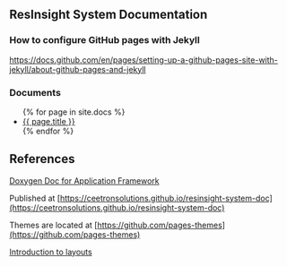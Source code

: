 ## ResInsight System Documentation

### How to configure GitHub pages with Jekyll
https://docs.github.com/en/pages/setting-up-a-github-pages-site-with-jekyll/about-github-pages-and-jekyll

### Documents
<ul>
  {% for page in site.docs %}
    <li>
      <a href="{{ page.url | prepend:site.baseurl }}">{{ page.title }}</a>
    </li>
  {% endfor %}
</ul>


## References
[Doxygen Doc for Application Framework](http://10.10.0.26:8080/job/ResInsight-static-code-analysis/ws/Fwk/AppFwk/Doxygen/html/index.html)

Published at [https://ceetronsolutions.github.io/resinsight-system-doc](https://ceetronsolutions.github.io/resinsight-system-doc)

Themes are located at [https://github.com/pages-themes](https://github.com/pages-themes)

[Introduction to layouts](https://learn.cloudcannon.com/jekyll/introduction-to-jekyll-layouts/)



<!--- 

Some test code to get access to different parts of a GitHub Pages site

### items in posts folder
<ul>
  {% for post in site.posts %}
    <li>
      <a href="{{ post.url | prepend:site.baseurl }}">{{ post.title }}</a>
    </li>
  {% endfor %}
</ul>

### items in pages using baseurl
<ul>
  {% for page in site.pages %}
    <li>
      <a href="{{ page.url | prepend:site.baseurl }}">{{ page.title }}</a>
    </li>
  {% endfor %}
</ul>

### items in docs collection
<ul>
  {% for post in docs %}
    <li>
      <a href="{{ post.url }}">{{ post.title }}</a>
    </li>
  {% endfor %}
</ul>

...

-->
